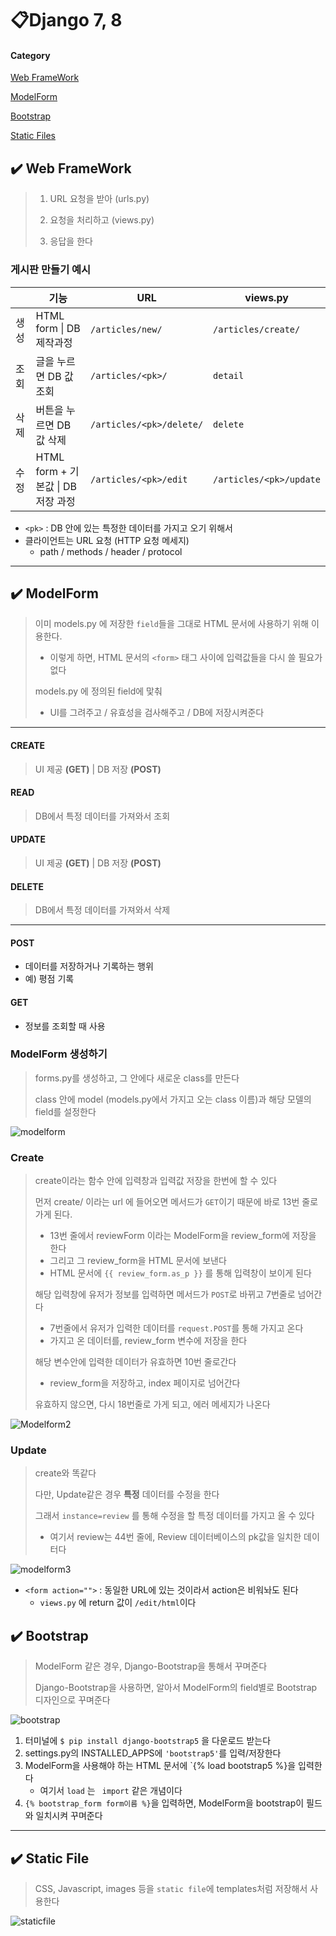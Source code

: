 # 📋Django 7, 8

#### Category

[Web FrameWork](#%EF%B8%8F-Web-framework)

[ModelForm](#%EF%B8%8F-ModelForm)

[Bootstrap](#%EF%B8%8F-bootstrap)

[Static Files](#%EF%B8%8F-static-file)



## ✔️ Web FrameWork

> 1. URL 요청을 받아 (urls.py)
>
> 2. 요청을 처리하고 (views.py)
>
> 3. 응답을 한다

### 게시판 만들기 예시

|      | 기능                               | URL                                             | views.py          |
| ---- | ---------------------------------- | ----------------------------------------------- | ----------------- |
| 생성 | HTML form \| DB 제작과정           | `/articles/new/` | `/articles/create/`          | `new` | `create`  |
| 조회 | 글을 누르면 DB 값 조회             | `/articles/<pk>/`                               | `detail`          |
| 삭제 | 버튼을 누르면 DB 값 삭제           | `/articles/<pk>/delete/`                        | `delete`          |
| 수정 | HTML form + 기본값 \| DB 저장 과정 | `/articles/<pk>/edit` | `/articles/<pk>/update` | `edit` | `update` |

- `<pk>` : DB 안에 있는 특정한 데이터를 가지고 오기 위해서
- 클라이언트는 URL 요청 (HTTP 요청 메세지)
  - path / methods / header / protocol

-------------------------------------

## ✔️ ModelForm

> 이미 models.py 에 저장한 `field`들을 그대로 HTML 문서에 사용하기 위해 이용한다.
>
> - 이렇게 하면, HTML 문서의 `<form>` 태그 사이에 입력값들을 다시 쓸 필요가 없다
>
> models.py 에 정의된 field에 맟춰
>
> - UI를 그려주고 / 유효성을 검사해주고 / DB에 저장시켜준다

------------------------------------------

#### CREATE

> UI 제공 **(GET)**   |   DB 저장 **(POST)**

#### READ

> DB에서 특정 데이터를 가져와서 조회

#### UPDATE

> UI 제공 **(GET)**   |   DB 저장 **(POST)**

#### DELETE

> DB에서 특정 데이터를 가져와서 삭제

------------------------------------------------------------------------------------

#### POST

- 데이터를 저장하거나 기록하는 행위
- 예) 평점 기록

#### GET

- 정보를 조회할 때 사용

### ModelForm 생성하기

> forms.py를 생성하고, 그 안에다 새로운 class를 만든다
>
> class 안에 model (models.py에서 가지고 오는 class 이름)과 해당 모델의 field를 설정한다

![modelform](Django_7.assets/modelform.png)

### Create

> create이라는 함수 안에 입력창과 입력값 저장을 한번에 할 수 있다
>
> 먼저 create/ 이라는 url 에 들어오면 메서드가 `GET`이기 때문에 바로 13번 줄로 가게 된다.
>
> - 13번 줄에서 reviewForm 이라는 ModelForm을 review_form에 저장을 한다
> - 그리고 그 review_form을 HTML 문서에 보낸다
> - HTML 문서에 `{{ review_form.as_p }}` 를 통해 입력창이 보이게 된다
>
> 해당 입력창에 유저가 정보를 입력하면 메서드가 `POST`로 바뀌고 7번줄로 넘어간다
>
> - 7번줄에서 유저가 입력한 데이터를 `request.POST`를 통해 가지고 온다
> - 가지고 온 데이터를, review_form 변수에 저장을 한다
>
> 해당 변수안에 입력한 데이터가 유효하면 10번 줄로간다
>
> - review_form을 저장하고, index 페이지로 넘어간다
>
> 유효하지 않으면, 다시 18번줄로 가게 되고, 에러 메세지가 나온다

![Modelform2](Django_7.assets/Modelform2.png)

### Update

> create와 똑같다
>
> 다만, Update같은 경우 **특정** 데이터를 수정을 한다
>
> 그래서 `instance=review` 를 통해 수정을 할 특정 데이터를 가지고 올 수 있다
>
> - 여기서 review는 44번 줄에, Review 데이터베이스의 pk값을 일치한 데이터다

![modelform3](Django_7.assets/modelform3.png)

- `<form action="">` : 동일한 URL에 있는 것이라서 action은 비워놔도 된다
  - `views.py` 에 return 값이 `/edit/html`이다



## ✔️ Bootstrap

> ModelForm 같은 경우, Django-Bootstrap을 통해서 꾸며준다
>
> Django-Bootstrap을 사용하면, 알아서 ModelForm의 field별로 Bootstrap 디자인으로 꾸며준다

![bootstrap](Django_7.assets/bootstrap.png)

1. 터미널에 `$ pip install django-bootstrap5` 을 다운로드 받는다
2. settings.py의 INSTALLED_APPS에 `'bootstrap5'`를 입력/저장한다
3. ModelForm을 사용해야 하는 HTML 문서에 `{% load bootstrap5 %}을 입력한다
   - 여기서 `load` 는 ` import` 같은 개념이다
4. `{% bootstrap_form form이름 %}`을 입력하면, ModelForm을 bootstrap이 필드와 일치시켜 꾸며준다

_______________________



## ✔️ Static File

> CSS, Javascript, images 등을 `static file`에 templates처럼 저장해서 사용한다

![staticfile](Django_7.assets/staticfile.png)
